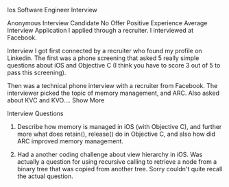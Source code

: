 	
Ios Software Engineer Interview

Anonymous Interview Candidate
No Offer
Positive Experience
Average Interview
Application
I applied through a recruiter. I interviewed at Facebook.

Interview
I got first connected by a recruiter who found my profile on Linkedin. The first was a phone screening that asked 5 really simple questions about iOS and Objective C (I think you have to score 3 out of 5 to pass this screening).

Then was a technical phone interview with a recruiter from Facebook. The interviewer picked the topic of memory management, and ARC. Also asked about KVC and KVO.… 
Show More

Interview Questions
1. Describe how memory is managed in iOS (with Objective C), and further more what does retain(), release() do in Objective C, and also how did ARC improved memory management.

2. Had a another coding challenge about view hierarchy in iOS. Was actually a question for using recursive calling to retrieve a node from a binary tree that was copied from another tree. Sorry couldn't quite recall the actual question.  